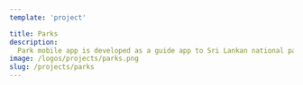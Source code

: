 ```yaml
---
template: 'project'

title: Parks
description:
  Park mobile app is developed as a guide app to Sri Lankan national parks. Users can find details about each national park and they can upload images spotted at the parks.
image: /logos/projects/parks.png
slug: /projects/parks
---
```

